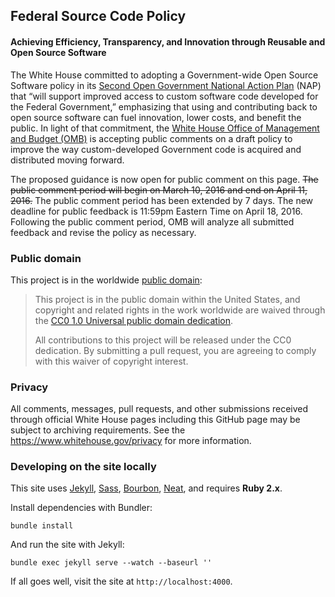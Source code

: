 ## Federal Source Code Policy
#### Achieving Efficiency, Transparency, and Innovation through Reusable and Open Source Software

The White House committed to adopting a Government-wide Open Source Software policy in its [Second Open Government National Action Plan](https://www.whitehouse.gov/sites/default/files/microsites/ostp/new_nap_commitments_report_092314.pdf) (NAP) that “will support improved access to custom software code developed for the Federal Government,” emphasizing that using and contributing back to open source software can fuel innovation, lower costs, and benefit the public. In light of that commitment, the [White House Office of Management and Budget (OMB)](https://www.whitehouse.gov/omb/) is accepting public comments on a draft policy to improve the way custom-developed Government code is acquired and distributed moving forward. 

The proposed guidance is now open for public comment on this page. ~~The public comment period will begin on March 10, 2016 and end on April 11, 2016.~~ The public comment period has been extended by 7 days. The new deadline for public feedback is 11:59pm Eastern Time on April 18, 2016. Following the public comment period, OMB will analyze all submitted feedback and revise the policy as necessary.
### Public domain

This project is in the worldwide [public domain](LICENSE.md):

> This project is in the public domain within the United States, and copyright and related rights in the work worldwide are waived through the [CC0 1.0 Universal public domain dedication](https://creativecommons.org/publicdomain/zero/1.0/).
>
> All contributions to this project will be released under the CC0 dedication. By submitting a pull request, you are agreeing to comply with this waiver of copyright interest.

### Privacy

All comments, messages, pull requests, and other submissions received through official White House pages including this GitHub page may be subject to archiving requirements. See the https://www.whitehouse.gov/privacy for more information.

### Developing on the site locally

This site uses [Jekyll](http://jekyllrb.com), [Sass](http://sass-lang.com), [Bourbon](http://bourbon.io), [Neat](http://neat.bourbon.io), and requires **Ruby 2.x**.

Install dependencies with Bundler:

```
bundle install
```

And run the site with Jekyll:

```
bundle exec jekyll serve --watch --baseurl ''
```

If all goes well, visit the site at `http://localhost:4000`.
